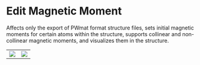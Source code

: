 # Edit Magnetic Moment

Affects only the export of PWmat format structure files, sets initial magnetic moments for certain atoms within the structure, supports collinear and non-collinear magnetic moments, and visualizes them in the structure.
<table><tr>
    <td> 
        <center>
            <img src={require('../../nested/qstudio_manual_settings_magmom.png').default} />
        </center>
    </td>
    <td> 
        <center>
            <img src={require('../../nested/qstudio_manual_settings_magmom2.png').default} />
        </center>
    </td>

</tr></table>

<!-- <img src='../../nested/qstudio_manual_settings_magmom2.png' > -->
